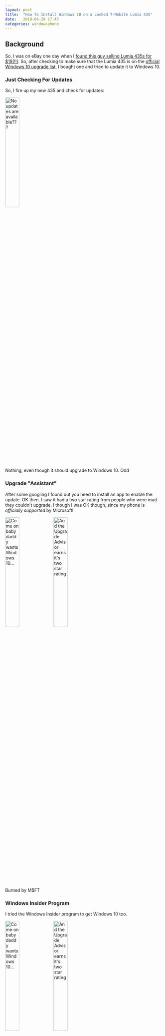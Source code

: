 ```yaml
---
layout: post
title:  "How To Install Windows 10 on a Locked T-Mobile Lumia 435"
date:   2018-06-29 17:43
categories: windowsphone
---
```


## Background
So, I was on eBay one day when I [found this guy selling Lumia 435s for $18(!!)](https://www.ebay.com/itm/Microsoft-Lumia-435-Nokia-8GB-White-T-Mobile-Clean-IMEI-Excellent-Cond-0017/). 
So, after checking to make sure that the Lumia 435 is on the 
[official Windows 10 upgrade list](https://www.microsoft.com/en-us/windows/windows-10-mobile-upgrade), 
I bought one and tried to update it to Windows 10.

### Just Checking For Updates
So, I fire up my new 435 and check for updates:

<img src="/assets/posts/2018-06-29-windows-10-lumia-435-tmobile/update-1.jpg" height="30%" width="30%" alt="No updates are available???">

Nothing, even though it should upgrade to Windows 10. Odd

### Upgrade "Assistant"
After some googling I found out you need to install an app to enable the update. 
OK then. I saw it had a two star rating from people who were mad they couldn't upgrade.
I though I was OK though, since my phone is _officially supported_ by Microsoft!

<img src="/assets/posts/2018-06-29-windows-10-lumia-435-tmobile/upgrade-advisor-1.jpg" height="30%" width="30%" alt="Come on baby daddy wants Windows 10...">
<img src="/assets/posts/2018-06-29-windows-10-lumia-435-tmobile/upgrade-advisor-2.jpg" height="30%" width="30%" alt="And the Upgrade Advisor earns it's two star rating">

Burned by M$FT

### Windows Insider Program
I tried the Windows Insider program to get Windows 10 too.

<img src="/assets/posts/2018-06-29-windows-10-lumia-435-tmobile/insider-1.jpg" height="30%" width="30%" alt="Come on baby daddy wants Windows 10...">
<img src="/assets/posts/2018-06-29-windows-10-lumia-435-tmobile/insider-2.jpg" height="30%" width="30%" alt="And the Upgrade Advisor earns it's two star rating">

Unfortunantly the insider app would pop up this error message:
 
> Server Error
> 
> A connection error prevented us from
> downloading programs for you. Please
> check the date/time of your device and its
> network connection and try again.
>
> [OK]

Seems like there is some SSL cert issue going on with that app. If I set it the phone's date to 2015, the halcyon years of Windows Phone, it would connect, but report no builds available.

Would I be stuck in the forgotten Windows Phone 8.1 wasteland? Would I be out $18?

## The not-so-official way: hikari_calyx

I searched for too long for a way to force
a T-Mobile Lumia 435 to upgrade to Windows 10 and found nothing, since it seems
most tech-savvy people bought the unlocked version. Eventually, by accident, [I was
linked to a post by one hikari_calyx](https://forum.xda-developers.com/windows-10-mobile/guide-win10-mobile-offline-update-t3527340) 
on XDA developers that purports to support the 435. Go there and to read their
instructions, but for archival purposes I'll reproduce the relevant portions here.

Note that hikari_calyx reccomend against using this on the 435 since the "Upgrade
Assistant" supports it, but since T-Mobile blocks the update this will work just
fine.

```c
#include <std_disclaimer.h>

/*
 * Your warranty is now void.
 *
 * We are not responsible for bricked devices, dead SD cards,
 * thermonuclear war, or you getting fired because the alarm app failed. Please
 * do some research if you have any concerns about features included in this ROM
 * before flashing it! YOU are choosing to make these modifications, and if
 * you point the finger at us for messing up your device, we will laugh at you.
 *
 */
 ```
__ALL CREDIT GOES TO [hikari_calyx](https://forum.xda-developers.com/windows-10-mobile/guide-win10-mobile-offline-update-t3527340)__

1. This procedure might wipe your phone, so copy your crap off. For best results factory
   reset it before starting. At least remove your PIN though.
2. Install the [Windows Device Recovery Tool](https://support.microsoft.com/en-us/help/12379/windows-10-mobile-device-recovery-tool-faq)
    
   This will help you get back to stock should anything go awry. Might have good drivers too
3. Open the `W10M_Offline_Update_V4.1.txt` file linked to the post above, and open the MEGA url and
   start the the massive 1.6 gb download of `win10_mobile_offline_updater_v41.wim.`
   since it takes about two hours

   Here is a link to the text file for archival purposes: [W10M_Offline_Update_V4.1.txt](\assets\posts\2018-06-29-windows-10-lumia-435-tmobile\W10M_Offline_Update_V4.1.txt). 
   I won't re-host the .wim here, but if the MEGA link dies @ me on Twitter and
   I'll send you a new link. I hate dead links.
4. Since you have an up-to-date T-Mobile Lumia 435, your device is running version 
   `8.10.15148.160`, which is above the minimum of `8.10.14219.341` specified by hikari_calyx.

   They give the following matrix for what folder to extract:

   > Lumia 52X, 62X, 720/T, 810, 820, 822, HUAWEI W2: 2nd Generation\480x800  
   > Lumia 1320: 2nd Generation\720x1280  
   > Lumia 920/T, 925/T, 928, 1020: 2nd Generation\768x1280  
   > Lumia 1520: 2nd Generation\1520  
   > __Lumia 43X/532: 3rd Generation\43X-532__  
   > Lumia 535: 3rd Generation\535  
   > Lumia 63X: 3rd Generation\63X  
   > Lumia 73X: 3rd Generation\73X  
   > Lumia 830: 3rd Generation\830  

   So extract `3rd Generation\43X-532` somewhere convenient on your hard drive.
5. Download and extract `iutool.7z` from the post linked above.  
   [XDA link](https://forum.xda-developers.com/attachment.php?attachmentid=3982010&d=1482901928)  
   [Mirror](\assets\posts\2018-06-29-windows-10-lumia-435-tmobile\iutool.7z)
6. Connect your phone
7. Open Devices and Printers on your computer (Control Panel) and uninstall your Windows Phone
8. Open an administrator command window in the folder where you extracted `iutool`
9. Run `iutool -l` and verify your phone is listed
10. Now comes the fun part - run `iutool -V -p path-to-43X-532-folder-you-extracted`
<img src="/assets/posts/2018-06-29-windows-10-lumia-435-tmobile/iutool-1.png" height="85%" width="85%" alt="IM IN THE MAINFRAME">
11. Eventually it will finish with the following message
<img src="/assets/posts/2018-06-29-windows-10-lumia-435-tmobile/iutool-2.png" height="85%" width="85%" alt="I BEAT THE SYSTEM">
```
[1] Transferred file 134/137
[1] Transferred file 135/137
[1] Transferred file 136/137
[1] Transferred file 137/137
[1] Transferring files complete: 137 files
[1] Update started
[1] Unlock the device
[1] Device unlocked
```
I did this once and it gave me an error at the end, but it still worked.
If you check the update screen in the settings app you'll see it's started an update

<img src="/assets/posts/2018-06-29-windows-10-lumia-435-tmobile/update-2.jpg" height="30%" width="30%" alt="You can't control me, T-Mobile.">

12. Wait like an hour for it to update. You'll see the gears screen 

<img src="/assets/posts/2018-06-29-windows-10-lumia-435-tmobile/gears.jpg" height="30%" width="30%" alt="This takes forever">
 
Then some more loading screens, until you are finally running Windows 10 Mobile version `1511`!
The nice thing is that since the Lumia 435 (but not the T-Mobile) is officially 
supported, you don't have to use any of the steps to manually copy update cab 
files that are detailed in the XDA post, just let it update normally and you'll
 be good to go. It'll reboot like three or so times, but eventually you'll
make it to version `1607`. 


It runs quite well, I'm impressed what this little thing can do.
 
